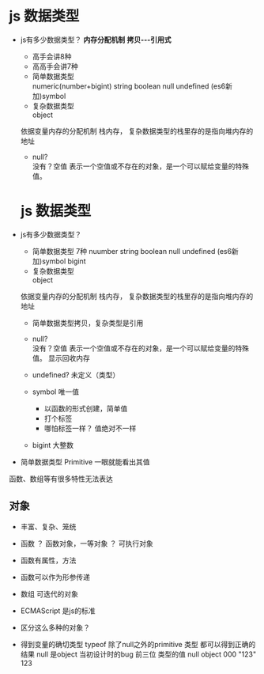# js 数据类型

- js有多少数据类型？
**内存分配机制**
**拷贝---引用式**
  - 高手会讲8种
  - 高高手会讲7种
  - 简单数据类型  
  numeric(number+bigint) string boolean null undefined (es6新加)symbol  
  - 复杂数据类型   
  object

  依据变量内存的分配机制 栈内存， 复杂数据类型的栈里存的是指向堆内存的地址
  - null?  
   没有？空值 表示一个空值或不存在的对象，是一个可以赋给变量的特殊值。
   # js 数据类型

- js有多少数据类型？
  - 简单数据类型  7种
  nuumber string boolean null undefined (es6新加)symbol bigint 
  - 复杂数据类型   
  object

  依据变量内存的分配机制 栈内存， 复杂数据类型的栈里存的是指向堆内存的地址
  - 简单数据类型拷贝，复杂类型是引用
  - null?  
   没有？空值 表示一个空值或不存在的对象，是一个可以赋给变量的特殊值。
   显示回收内存
   
  - undefined? 未定义（类型）
  
  - symbol  唯一值    
    - 以函数的形式创建，简单值
    - 打个标签
    - 哪怕标签一样？ 值绝对不一样
  
  - bigint 大整数
  

 - 简单数据类型 Primitive
  一眼就能看出其值 

  函数、数组等有很多特性无法表达
   
## 对象
  - 丰富、复杂、笼统
  - 函数 ？ 函数对象，一等对象 ？ 可执行对象 
  - 函数有属性，方法
  - 函数可以作为形参传递
 - 数组 可迭代的对象

 - ECMAScript 是js的标准

 - 区分这么多种的对象？
 - 得到变量的确切类型
  typeof 除了null之外的primitive 类型 都可以得到正确的结果
  null 是object 当初设计时的bug 
  前三位 类型的值 null object 000
  "123" 123 
    